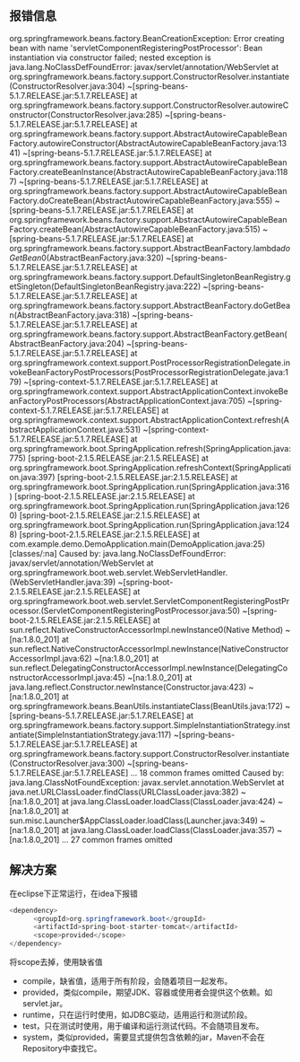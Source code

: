 ## 报错信息

org.springframework.beans.factory.BeanCreationException: Error creating bean with name 'servletComponentRegisteringPostProcessor': Bean instantiation via constructor failed; nested exception is java.lang.NoClassDefFoundError: javax/servlet/annotation/WebServlet
	at org.springframework.beans.factory.support.ConstructorResolver.instantiate(ConstructorResolver.java:304) ~[spring-beans-5.1.7.RELEASE.jar:5.1.7.RELEASE]
	at org.springframework.beans.factory.support.ConstructorResolver.autowireConstructor(ConstructorResolver.java:285) ~[spring-beans-5.1.7.RELEASE.jar:5.1.7.RELEASE]
	at org.springframework.beans.factory.support.AbstractAutowireCapableBeanFactory.autowireConstructor(AbstractAutowireCapableBeanFactory.java:1341) ~[spring-beans-5.1.7.RELEASE.jar:5.1.7.RELEASE]
	at org.springframework.beans.factory.support.AbstractAutowireCapableBeanFactory.createBeanInstance(AbstractAutowireCapableBeanFactory.java:1187) ~[spring-beans-5.1.7.RELEASE.jar:5.1.7.RELEASE]
	at org.springframework.beans.factory.support.AbstractAutowireCapableBeanFactory.doCreateBean(AbstractAutowireCapableBeanFactory.java:555) ~[spring-beans-5.1.7.RELEASE.jar:5.1.7.RELEASE]
	at org.springframework.beans.factory.support.AbstractAutowireCapableBeanFactory.createBean(AbstractAutowireCapableBeanFactory.java:515) ~[spring-beans-5.1.7.RELEASE.jar:5.1.7.RELEASE]
	at org.springframework.beans.factory.support.AbstractBeanFactory.lambda$doGetBean$0(AbstractBeanFactory.java:320) ~[spring-beans-5.1.7.RELEASE.jar:5.1.7.RELEASE]
	at org.springframework.beans.factory.support.DefaultSingletonBeanRegistry.getSingleton(DefaultSingletonBeanRegistry.java:222) ~[spring-beans-5.1.7.RELEASE.jar:5.1.7.RELEASE]
	at org.springframework.beans.factory.support.AbstractBeanFactory.doGetBean(AbstractBeanFactory.java:318) ~[spring-beans-5.1.7.RELEASE.jar:5.1.7.RELEASE]
	at org.springframework.beans.factory.support.AbstractBeanFactory.getBean(AbstractBeanFactory.java:204) ~[spring-beans-5.1.7.RELEASE.jar:5.1.7.RELEASE]
	at org.springframework.context.support.PostProcessorRegistrationDelegate.invokeBeanFactoryPostProcessors(PostProcessorRegistrationDelegate.java:179) ~[spring-context-5.1.7.RELEASE.jar:5.1.7.RELEASE]
	at org.springframework.context.support.AbstractApplicationContext.invokeBeanFactoryPostProcessors(AbstractApplicationContext.java:705) ~[spring-context-5.1.7.RELEASE.jar:5.1.7.RELEASE]
	at org.springframework.context.support.AbstractApplicationContext.refresh(AbstractApplicationContext.java:531) ~[spring-context-5.1.7.RELEASE.jar:5.1.7.RELEASE]
	at org.springframework.boot.SpringApplication.refresh(SpringApplication.java:775) [spring-boot-2.1.5.RELEASE.jar:2.1.5.RELEASE]
	at org.springframework.boot.SpringApplication.refreshContext(SpringApplication.java:397) [spring-boot-2.1.5.RELEASE.jar:2.1.5.RELEASE]
	at org.springframework.boot.SpringApplication.run(SpringApplication.java:316) [spring-boot-2.1.5.RELEASE.jar:2.1.5.RELEASE]
	at org.springframework.boot.SpringApplication.run(SpringApplication.java:1260) [spring-boot-2.1.5.RELEASE.jar:2.1.5.RELEASE]
	at org.springframework.boot.SpringApplication.run(SpringApplication.java:1248) [spring-boot-2.1.5.RELEASE.jar:2.1.5.RELEASE]
	at com.example.demo.DemoApplication.main(DemoApplication.java:25) [classes/:na]
Caused by: java.lang.NoClassDefFoundError: javax/servlet/annotation/WebServlet
	at org.springframework.boot.web.servlet.WebServletHandler.<init>(WebServletHandler.java:39) ~[spring-boot-2.1.5.RELEASE.jar:2.1.5.RELEASE]
	at org.springframework.boot.web.servlet.ServletComponentRegisteringPostProcessor.<clinit>(ServletComponentRegisteringPostProcessor.java:50) ~[spring-boot-2.1.5.RELEASE.jar:2.1.5.RELEASE]
	at sun.reflect.NativeConstructorAccessorImpl.newInstance0(Native Method) ~[na:1.8.0_201]
	at sun.reflect.NativeConstructorAccessorImpl.newInstance(NativeConstructorAccessorImpl.java:62) ~[na:1.8.0_201]
	at sun.reflect.DelegatingConstructorAccessorImpl.newInstance(DelegatingConstructorAccessorImpl.java:45) ~[na:1.8.0_201]
	at java.lang.reflect.Constructor.newInstance(Constructor.java:423) ~[na:1.8.0_201]
	at org.springframework.beans.BeanUtils.instantiateClass(BeanUtils.java:172) ~[spring-beans-5.1.7.RELEASE.jar:5.1.7.RELEASE]
	at org.springframework.beans.factory.support.SimpleInstantiationStrategy.instantiate(SimpleInstantiationStrategy.java:117) ~[spring-beans-5.1.7.RELEASE.jar:5.1.7.RELEASE]
	at org.springframework.beans.factory.support.ConstructorResolver.instantiate(ConstructorResolver.java:300) ~[spring-beans-5.1.7.RELEASE.jar:5.1.7.RELEASE]
	... 18 common frames omitted
Caused by: java.lang.ClassNotFoundException: javax.servlet.annotation.WebServlet
	at java.net.URLClassLoader.findClass(URLClassLoader.java:382) ~[na:1.8.0_201]
	at java.lang.ClassLoader.loadClass(ClassLoader.java:424) ~[na:1.8.0_201]
	at sun.misc.Launcher$AppClassLoader.loadClass(Launcher.java:349) ~[na:1.8.0_201]
	at java.lang.ClassLoader.loadClass(ClassLoader.java:357) ~[na:1.8.0_201]
	... 27 common frames omitted

## 解决方案

在eclipse下正常运行，在idea下报错

```java
<dependency>
      <groupId>org.springframework.boot</groupId>
      <artifactId>spring-boot-starter-tomcat</artifactId>
      <scope>provided</scope>
</dependency>
```

将scope去掉，使用缺省值

* compile，缺省值，适用于所有阶段，会随着项目一起发布。 
* provided，类似compile，期望JDK、容器或使用者会提供这个依赖。如servlet.jar。 
* runtime，只在运行时使用，如JDBC驱动，适用运行和测试阶段。 
* test，只在测试时使用，用于编译和运行测试代码。不会随项目发布。 
* system，类似provided，需要显式提供包含依赖的jar，Maven不会在Repository中查找它。
